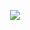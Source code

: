 <p align="center">
  <a href="https://spotify-github-profile.kittinanx.com/api/view?uid=31jyez6fncwpufzinkl4rnrkylda&redirect=true">
    <img src="https://spotify-github-profile.kittinanx.com/api/view?uid=31jyez6fncwpufzinkl4rnrkylda&cover_image=true&theme=apple&show_offline=false&background_color=121212&interchange=false&profanity=false&mode=light">
  </a>
</p>
